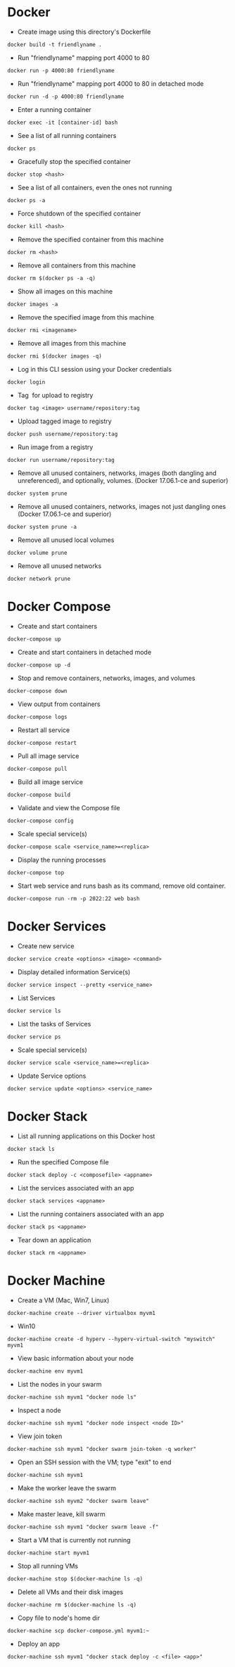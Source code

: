 # Docker

* Create image using this directory's Dockerfile
```
docker build -t friendlyname .
```

* Run "friendlyname" mapping port 4000 to 80
```
docker run -p 4000:80 friendlyname
```
* Run "friendlyname" mapping port 4000 to 80 in detached mode
```
docker run -d -p 4000:80 friendlyname 
```

* Enter a running container
```
docker exec -it [container-id] bash
```

* See a list of all running containers
```
docker ps
```

* Gracefully stop the specified container
```
docker stop <hash>
```

* See a list of all containers, even the ones not running
```
docker ps -a
```

* Force shutdown of the specified container
```
docker kill <hash>
```

* Remove the specified container from this machine
```
docker rm <hash>
```

* Remove all containers from this machine
```
docker rm $(docker ps -a -q)
```

* Show all images on this machine
```
docker images -a
```

* Remove the specified image from this machine
```
docker rmi <imagename>
```

* Remove all images from this machine
```
docker rmi $(docker images -q)
```

* Log in this CLI session using your Docker credentials
```
docker login
```

* Tag <image> for upload to registry
```
docker tag <image> username/repository:tag
```

* Upload tagged image to registry
```
docker push username/repository:tag
```
* Run image from a registry
```
docker run username/repository:tag
```

* Remove all unused containers, networks, images (both dangling and unreferenced), and optionally, volumes. (Docker 17.06.1-ce and superior)
```
docker system prune
```

* Remove all unused containers, networks, images not just dangling ones (Docker 17.06.1-ce and superior)
```
docker system prune -a
```

* Remove all unused local volumes
```
docker volume prune
```

* Remove all unused networks
```
docker network prune
```

# Docker Compose

* Create and start containers
```
docker-compose up
```

* Create and start containers in detached mode
```
docker-compose up -d
```

* Stop and remove containers, networks, images, and volumes
```
docker-compose down
```

* View output from containers
```
docker-compose logs
```

* Restart all service
```
docker-compose restart
```

* Pull all image service 
```
docker-compose pull
```

* Build all image service
```
docker-compose build
```

* Validate and view the Compose file
```
docker-compose config
```

* Scale special service(s)
```
docker-compose scale <service_name>=<replica>
```

* Display the running processes
```
docker-compose top
```

* Start web service and runs bash as its command, remove old container.
```
docker-compose run -rm -p 2022:22 web bash
```

# Docker Services 

* Create new service
```
docker service create <options> <image> <command>
```

* Display detailed information Service(s)
```
docker service inspect --pretty <service_name>
```

* List Services
```
docker service ls
```

* List the tasks of Services
```
docker service ps
```

* Scale special service(s)
```
docker service scale <service_name>=<replica>
```

* Update Service options
```
docker service update <options> <service_name>
```

# Docker Stack 

* List all running applications on this Docker host
```
docker stack ls
```

* Run the specified Compose file
```
docker stack deploy -c <composefile> <appname>
```

* List the services associated with an app
```
docker stack services <appname>
```

* List the running containers associated with an app
```
docker stack ps <appname> 
```

* Tear down an application
```
docker stack rm <appname>
```

# Docker Machine

* Create a VM (Mac, Win7, Linux)
```
docker-machine create --driver virtualbox myvm1 
```

* Win10
```
docker-machine create -d hyperv --hyperv-virtual-switch "myswitch" myvm1
```

* View basic information about your node
```
docker-machine env myvm1 
```

* List the nodes in your swarm
```
docker-machine ssh myvm1 "docker node ls"
```

* Inspect a node
```
docker-machine ssh myvm1 "docker node inspect <node ID>"
```

* View join token
```
docker-machine ssh myvm1 "docker swarm join-token -q worker" 
```

* Open an SSH session with the VM; type "exit" to end
```
docker-machine ssh myvm1  
```

* Make the worker leave the swarm
```
docker-machine ssh myvm2 "docker swarm leave" 
```

* Make master leave, kill swarm
```
docker-machine ssh myvm1 "docker swarm leave -f"
```

* Start a VM that is currently not running
```
docker-machine start myvm1 
```

* Stop all running VMs
```
docker-machine stop $(docker-machine ls -q) 
```

* Delete all VMs and their disk images
```
docker-machine rm $(docker-machine ls -q) 
```

* Copy file to node's home dir
```
docker-machine scp docker-compose.yml myvm1:~ 
```

* Deploy an app
```
docker-machine ssh myvm1 "docker stack deploy -c <file> <app>"
```
